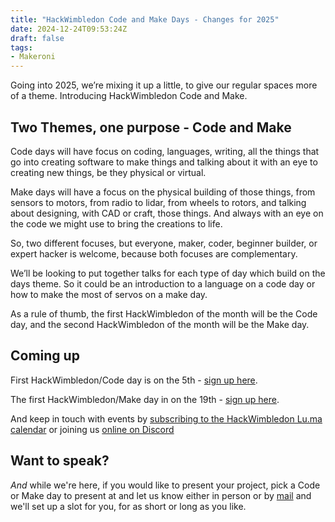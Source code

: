 ```yaml
---
title: "HackWimbledon Code and Make Days - Changes for 2025"
date: 2024-12-24T09:53:24Z
draft: false
tags:
- Makeroni
---
```


Going into 2025, we’re mixing it up a little, to give our regular spaces more of a theme. Introducing HackWimbledon Code and Make.

## Two Themes, one purpose - Code and Make

Code days will have focus on coding, languages, writing, all the things that go into creating software to make things and talking about it with an eye to creating new things, be they physical or virtual.

Make days will have a focus on the physical building of those things, from sensors to motors, from radio to lidar, from wheels to rotors, and talking about designing, with CAD or craft, those things. And always with an eye on the code we might use to bring the creations to life.

So, two different focuses, but everyone, maker, coder, beginner builder, or expert hacker is welcome, because both focuses are complementary.

We’ll be looking to put together talks for each type of day which build on the days theme. So it could be an introduction to a language on a code day or how to make the most of servos on a make day.

As a rule of thumb, the first HackWimbledon of the month will be the Code day, and the second HackWimbledon of the month will be the Make day.

## Coming up

First HackWimbledon/Code day is on the 5th - [sign up here](https://lu.ma/9fhntbfa).

The first HackWimbledon/Make day in on the 19th - [sign up here](https://lu.ma/ifsaq3s8).


And keep in touch with events by [subscribing to the HackWimbledon Lu.ma calendar](https://lu.ma/hackwimbledon) or joining us [online on Discord](https://discord.gg/TZMeWT32gV)

## Want to speak?

*And* while we're here, if you would like to present your project, pick a Code or Make day to present at and let us know either in person or by [mail](mailto:makeronicc@gmail.com) and we'll set up a slot for you, for as short or long as you like. 

